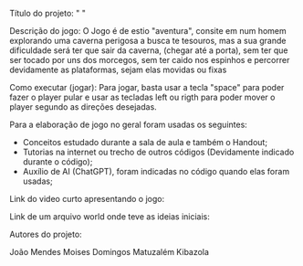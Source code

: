Título do projeto: " "

Descrição do jogo:
  O Jogo é de estio "aventura", consite em num homem explorando uma caverna perigosa a busca te tesouros, mas a sua grande dificuldade será  ter que sair da caverna,
  (chegar até a porta), sem ter que ser tocado por uns dos morcegos, sem ter caido nos espinhos e percorrer devidamente as plataformas, sejam elas movidas ou fixas

Como executar (jogar):
  Para jogar, basta usar a tecla "space" para poder fazer o player pular e usar as tecladas left ou rigth para poder mover o player segundo as direções desejadas.

Para a elaboração de jogo no geral foram usadas os seguintes:
  * Conceitos estudado durante a sala de aula e também o Handout;
  * Tutorias na internet ou trecho de outros códigos (Devidamente indicado durante o código);
  * Auxílio de AI (ChatGPT), foram indicadas no código quando elas foram usadas;


Link do video curto apresentando o jogo:

Link de um arquivo world onde teve as ideias iniciais:

Autores do projeto:

João Mendes
Moises Domingos
Matuzalém Kibazola


